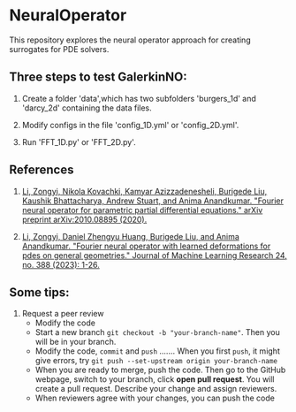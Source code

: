 # NeuralOperator

This repository explores the neural operator approach for creating surrogates for PDE solvers.



## Three steps to test GalerkinNO:

1. Create a folder 'data',which has two subfolders 'burgers_1d' and 'darcy_2d' containing the data files.

2. Modify configs in the file 'config_1D.yml' or 'config_2D.yml'.

3. Run 'FFT_1D.py' or 'FFT_2D.py'.

## References

1. [Li, Zongyi, Nikola Kovachki, Kamyar Azizzadenesheli, Burigede Liu, Kaushik Bhattacharya, Andrew Stuart, and Anima Anandkumar. "Fourier neural operator for parametric partial differential equations." arXiv preprint arXiv:2010.08895 (2020).](https://arxiv.org/abs/2010.08895)

2. [Li, Zongyi, Daniel Zhengyu Huang, Burigede Liu, and Anima Anandkumar. "Fourier neural operator with learned deformations for pdes on general geometries." Journal of Machine Learning Research 24, no. 388 (2023): 1-26.](https://www.jmlr.org/papers/volume24/23-0064/23-0064.pdf)

## Some tips:

1. Request a peer review
     - Modify the code
     - Start a new branch `git checkout -b "your-branch-name"`.
       Then you will be in your branch.
     - Modify the code, `commit` and `push` ....... 
       When you first `push`, it might give errors, try
       `git push --set-upstream origin your-branch-name`
     - When you are ready to merge, push the code. 
       Then go to the GitHub webpage, switch to your branch, click **open pull request**. You will create a pull request. Describe your change and assign reviewers.
     - When reviewers agree with your changes, you can push the code
     